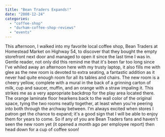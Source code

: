 ```yaml
---
title: "Bean Traders Expands!"
date: "2008-12-24"
categories: 
  - "coffee-shop"
  - "durham-coffee-shop-reviews"
  - "events"
---
```


This afternoon, I walked into my favorite local coffee shop, Bean Traders at Homestead Market on Highway 54, to discover that they bought the empty storefront next door and managed to open it since the last time I was in. Gentle reader, not only did this remind me that it's been far too long since I've whiled away an afternoon here with my trusty laptop, it also fills me with glee as the new room is devoted to extra seating, a fantastic addition as it never had quite enough room for all its tables and chairs. The new room is a cheery yellow, complete with a mural in the back of a grinning carton of milk, cup and saucer, muffin, and an orange with a straw impaling it. This strikes me as a very appropriate backdrop for the play area located there. The orange laminate floor hearkens back to the wall color of the original space, tying the two rooms neatly together, at least when you're peering into both through the archway between. I'm always excited when stores I patron get the chance to expand; it's a good sign that I will be able to enjoy them for years to come. So if any of you are Bean Traders fans and haven't seen the new room yet (it opened a month ago per employee report) then head down for a cup of coffee soon!
